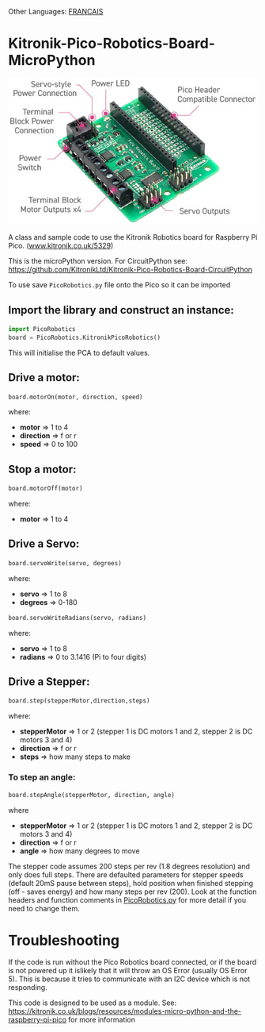 Other Languages: [FRANCAIS](README_FR.md)

# Kitronik-Pico-Robotics-Board-MicroPython

![Pico Robotics Board de KitroniK](docs/_static/pico-robotics-board.jpg)

A class and sample code to use the Kitronik Robotics board for Raspberry Pi Pico. (www.kitronik.co.uk/5329)

This is the microPython version. For CircuitPython see: https://github.com/KitronikLtd/Kitronik-Pico-Robotics-Board-CircuitPython

To use save `PicoRobotics.py` file onto the Pico so it can be imported

## Import the library and construct an instance:
``` python
import PicoRobotics
board = PicoRobotics.KitronikPicoRobotics()
```
This will initialise the PCA to default values.

## Drive a motor:
``` python
board.motorOn(motor, direction, speed)
```
where:
* __motor__ => 1 to 4
* __direction__ => f or r
* __speed__ => 0 to 100

## Stop a motor:
``` python
board.motorOff(motor)
```
where:
* __motor__ => 1 to 4

## Drive a Servo:
``` python
board.servoWrite(servo, degrees)
```
where:
* __servo__ => 1 to 8
* __degrees__ => 0-180

``` python
board.servoWriteRadians(servo, radians)
```
where:
* __servo__ => 1 to 8
* __radians__ => 0 to 3.1416 (Pi to four digits)

## Drive a Stepper:
``` python
board.step(stepperMotor,direction,steps)
```
where:
* __stepperMotor__ => 1 or 2 (stepper 1 is DC motors 1 and 2, stepper 2 is DC motors 3 and 4)
* __direction__ => f or r
* __steps__ => how many steps to make

### To step an angle:
``` python
board.stepAngle(stepperMotor, direction, angle)
```
where
* __stepperMotor__ => 1 or 2 (stepper 1 is DC motors 1 and 2, stepper 2 is DC motors 3 and 4)
* __direction__ => f or r
* __angle__ => how many degrees to move

The stepper code assumes 200 steps per rev (1.8 degrees resolution) and only does full steps.
There are defaulted parameters for stepper speeds (default 20mS pause between steps), hold position when finished stepping (off - saves energy) and how many steps per rev (200). Look at the function headers and function comments in [PicoRobotics.py](PicoRobotics.py) for more detail if you need to change them.

# Troubleshooting

If the code is run without the Pico Robotics board connected, or  if the board is not powered up it islikely that it will throw an OS Error (usually OS Error 5).
This is because it tries to communicate with an I2C device which is not responding.

This code is designed to be used as a module. See: https://kitronik.co.uk/blogs/resources/modules-micro-python-and-the-raspberry-pi-pico for more information
